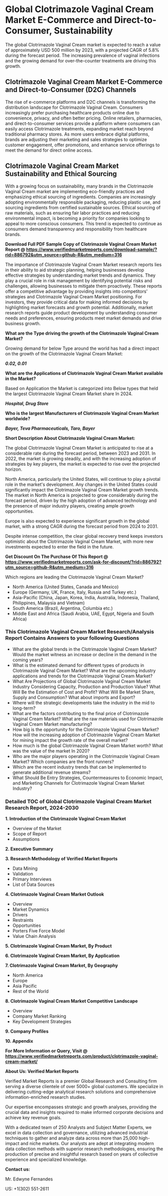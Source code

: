 <h1>Global Clotrimazole Vaginal Cream Market E-Commerce and Direct-to-Consumer, Sustainability</h1><p class=""><p>The global Clotrimazole Vaginal Cream market is expected to reach a value of approximately USD 500 million by 2023, with a projected CAGR of 5.8% during the forecast period. The increasing prevalence of vaginal infections and the growing demand for over-the-counter treatments are driving this growth.</p><h2>Clotrimazole Vaginal Cream Market E-Commerce and Direct-to-Consumer (D2C) Channels</h2><p>The rise of e-commerce platforms and D2C channels is transforming the distribution landscape for Clotrimazole Vaginal Cream. Consumers increasingly prefer purchasing healthcare products online due to convenience, privacy, and often better pricing. Online retailers, pharmacies, and direct-to-consumer services provide a platform where consumers can easily access Clotrimazole treatments, expanding market reach beyond traditional pharmacy stores. As more users embrace digital platforms, brands are adjusting their marketing and sales strategies to optimize customer engagement, offer promotions, and enhance service offerings to meet the demand for direct online access.</p><h2>Clotrimazole Vaginal Cream Market Sustainability and Ethical Sourcing</h2><p>With a growing focus on sustainability, many brands in the Clotrimazole Vaginal Cream market are implementing eco-friendly practices and emphasizing ethical sourcing of ingredients. Companies are increasingly adopting environmentally responsible packaging, reducing plastic use, and sourcing ingredients from certified sustainable sources. Ethical sourcing of raw materials, such as ensuring fair labor practices and reducing environmental impact, is becoming a priority for companies looking to appeal to more conscious consumers. This trend is expected to continue as consumers demand transparency and responsibility from healthcare brands.</p></p><p class=""><strong>Download Full PDF Sample Copy of Clotrimazole Vaginal Cream Market Report @ <a href="https://www.verifiedmarketreports.com/download-sample/?rid=886792&utm_source=github-R&utm_medium=316" target="_blank">https://www.verifiedmarketreports.com/download-sample/?rid=886792&utm_source=github-R&utm_medium=316</a></strong></p><p>The importance of&nbsp;Clotrimazole Vaginal Cream Market research reports lies in their ability to aid strategic planning, helping businesses develop effective strategies by understanding market trends and dynamics. They play a crucial role in risk management by identifying potential risks and challenges, allowing businesses to mitigate them proactively. These reports offer a competitive advantage by providing insights into competitors' strategies and Clotrimazole Vaginal Cream Market positioning. For investors, they provide critical data for making informed decisions by highlighting market forecasts and growth potential. Additionally, market research reports guide product development by understanding consumer needs and preferences, ensuring products meet market demands and drive business growth.</p><p><strong>What are the&nbsp;Type driving the growth of the Clotrimazole Vaginal Cream Market?</strong></p><p id="" class="">Growing demand for below Type around the world has had a direct impact on the growth of the Clotrimazole Vaginal Cream Market:</p><p class=""><em><strong>0.02, 0.01</strong></em></p><p class=""><strong>What are the&nbsp;Applications&nbsp;of Clotrimazole Vaginal Cream Market available in the Market?</strong></p><p id="" class="">Based on Application the Market is categorized into Below types that held the largest Clotrimazole Vaginal Cream Market share In 2024.</p><p class=""><em><strong>Hospital, Drug Store</strong></em></p><p class=""><strong>Who is the largest Manufacturers of Clotrimazole Vaginal Cream Market worldwide?</strong></p><p><em><strong>Bayer, Teva Pharmaceuticals, Taro, Bayer</strong></em></p><p id="" class=""><strong>Short Description About Clotrimazole Vaginal Cream Market:</strong></p><p>The global Clotrimazole Vaginal Cream Market is anticipated to rise at a considerable rate during the forecast period, between 2023 and 2031. In 2022, the market is growing steadily, and with the increasing adoption of strategies by key players, the market is expected to rise over the projected horizon.</p><p>North America, particularly the United States, will continue to play a pivotal role in the market's development. Any changes in the United States could significantly impact the Clotrimazole Vaginal Cream Market growth trends. The market in North America is projected to grow considerably during the forecast period, driven by the high adoption of advanced technology and the presence of major industry players, creating ample growth opportunities.</p><p>Europe is also expected to experience significant growth in the global market, with a strong CAGR during the forecast period from 2024 to 2031.</p><p>Despite intense competition, the clear global recovery trend keeps investors optimistic about the Clotrimazole Vaginal Cream Market, with more new investments expected to enter the field in the future.</p><p id="" class=""><strong>Get Discount On The Purchase Of This Report @ <a href="https://www.verifiedmarketreports.com/ask-for-discount/?rid=886792?utm_source=github-R&utm_medium=316" target="_blank">https://www.verifiedmarketreports.com/ask-for-discount/?rid=886792?utm_source=github-R&utm_medium=316</a></strong></p><p class="">Which regions are leading the Clotrimazole Vaginal Cream Market?</p><ul><li>North America (United States, Canada and Mexico)</li><li>Europe (Germany, UK, France, Italy, Russia and Turkey etc.)</li><li>Asia-Pacific (China, Japan, Korea, India, Australia, Indonesia, Thailand, Philippines, Malaysia and Vietnam)</li><li>South America (Brazil, Argentina, Columbia etc.)</li><li>Middle East and Africa (Saudi Arabia, UAE, Egypt, Nigeria and South Africa)</li></ul><h3 id="" class="">This Clotrimazole Vaginal Cream Market Research/Analysis Report Contains Answers to your following Questions</h3><ul><li>What are the global trends in the Clotrimazole Vaginal Cream Market? Would the market witness an increase or decline in the demand in the coming years?</li><li>What is the estimated demand for different types of products in Clotrimazole Vaginal Cream Market? What are the upcoming industry applications and trends for the Clotrimazole Vaginal Cream Market?</li><li>What Are Projections of Global Clotrimazole Vaginal Cream Market Industry Considering Capacity, Production and Production Value? What Will Be the Estimation of Cost and Profit? What Will Be Market Share, Supply and Consumption? What about imports and Export?</li><li>Where will the strategic developments take the industry in the mid to long-term?</li><li>What are the factors contributing to the final price of Clotrimazole Vaginal Cream Market? What are the raw materials used for Clotrimazole Vaginal Cream Market manufacturing?</li><li>How big is the opportunity for the Clotrimazole Vaginal Cream Market? How will the increasing adoption of Clotrimazole Vaginal Cream Market for mining impact the growth rate of the overall market?</li><li>How much is the global Clotrimazole Vaginal Cream Market worth? What was the value of the market In 2020?</li><li>Who are the major players operating in the Clotrimazole Vaginal Cream Market? Which companies are the front runners?</li><li>Which are the recent industry trends that can be implemented to generate additional revenue streams?</li><li>What Should Be Entry Strategies, Countermeasures to Economic Impact, and Marketing Channels for Clotrimazole Vaginal Cream Market Industry?</li></ul><h3 id="" class="">Detailed TOC of Global Clotrimazole Vaginal Cream Market Research Report, 2024-2030</h3><p id="" class=""><strong>1. Introduction of the Clotrimazole Vaginal Cream Market</strong></p><ul><li>Overview of the Market</li><li>Scope of Report</li><li>Assumptions</li></ul><p id="" class=""><strong>2. Executive Summary</strong></p><p id="" class=""><strong>3. Research Methodology of Verified Market Reports</strong></p><ul><li>Data Mining</li><li>Validation</li><li>Primary Interviews</li><li>List of Data Sources</li></ul><p id="" class=""><strong>4. Clotrimazole Vaginal Cream Market Outlook</strong></p><ul><li>Overview</li><li>Market Dynamics</li><li>Drivers</li><li>Restraints</li><li>Opportunities</li><li>Porters Five Force Model</li><li>Value Chain Analysis</li></ul><p id="" class=""><strong>5. Clotrimazole Vaginal Cream Market, By Product</strong></p><p id="" class=""><strong>6. Clotrimazole Vaginal Cream Market, By Application</strong></p><p id="" class=""><strong>7. Clotrimazole Vaginal Cream Market, By Geography</strong></p><ul><li>North America</li><li>Europe</li><li>Asia Pacific</li><li>Rest of the World</li></ul><p id="" class=""><strong>8. Clotrimazole Vaginal Cream Market Competitive Landscape</strong></p><ul><li>Overview</li><li>Company Market Ranking</li><li>Key Development Strategies</li></ul><p id="" class=""><strong>9. Company Profiles</strong></p><p id="" class=""><strong>10. Appendix</strong></p><p id="" class=""><strong>For More Information or Query, Visit @ <a href="https://www.verifiedmarketreports.com/product/clotrimazole-vaginal-cream-market/" target="_blank">https://www.verifiedmarketreports.com/product/clotrimazole-vaginal-cream-market/</a></strong></p><p id="" class=""><strong>About Us: Verified Market Reports</strong></p><p id="" class="">Verified Market Reports is a premier Global Research and Consulting firm serving a diverse clientele of over 5000+ global customers. We specialize in delivering cutting-edge analytical research solutions and comprehensive information-enriched research studies.</p><p id="" class="">Our expertise encompasses strategic and growth analyses, providing the crucial data and insights required to make informed corporate decisions and achieve key revenue goals.</p><p id="" class="">With a dedicated team of 250 Analysts and Subject Matter Experts, we excel in data collection and governance, utilizing advanced industrial techniques to gather and analyze data across more than 25,000 high-impact and niche markets. Our analysts are adept at integrating modern data collection methods with superior research methodologies, ensuring the production of precise and insightful research based on years of collective experience and specialized knowledge.</p><p id="" class=""><strong>Contact us:</strong></p><p id="" class="">Mr. Edwyne Fernandes</p><p id="" class="">US: +1(302) 551-2611</p>